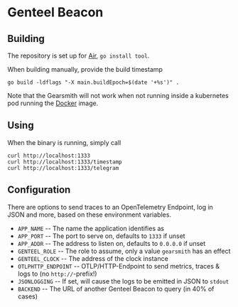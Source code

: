 # Genteel Beacon

## Building

The repository is set up for [Air](https://github.com/air-verse/air), `go install tool`.

When building manually, provide the build timestamp

```shell
go build -ldflags "-X main.buildEpoch=$(date '+%s')" .
```

Note that the Gearsmith will not work when not running inside a kubernetes pod running the [Docker](https://hub.docker.com/r/schildwaechter/genteelbeacon) image.

## Using

When the binary is running, simply call

```shell
curl http://localhost:1333
curl http://localhost:1333/timestamp
curl http://localhost:1333/telegram
```

## Configuration

There are options to send traces to an OpenTelemetry Endpoint, log in JSON and more, based on these environment variables.

* `APP_NAME` -- The name the application identifies as
* `APP_PORT` -- The port to serve on, defaults to `1333` if unset
* `APP_ADDR` -- The address to listen on, defaults to `0.0.0.0` if unset
* `GENTEEL_ROLE` -- The role to assume, only a value `gearsmith` has an effect
* `GENTEEL_CLOCK` -- The address of the clock instance
* `OTLPHTTP_ENDPOINT` -- OTLP/HTTP-Endpoint to send metrics, traces & logs to (no `http://`-prefix!)
* `JSONLOGGING` -- If set, will cause the logs to be emitted in JSON to `stdout`
* `BACKEND` -- The URL of another Genteel Beacon to query (in 40% of cases)
